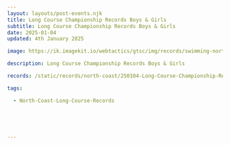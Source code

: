 ```yaml
---
layout: layouts/post-events.njk
title: Long Course Championship Records Boys & Girls
subtitle: Long Course Championship Records Boys & Girls
date: 2025-01-04
updated: 4th January 2025

image: https://ik.imagekit.io/webtactics/gtsc/img/records/swimming-north-coast-400x600.jpg

description: Long Course Championship Records Boys & Girls

records: /static/records/north-coast/250104-Long-Course-Championship-Records-Boys-Girls.pdf

tags:

  - North-Coast-Long-Course-Records





---
```





